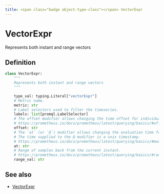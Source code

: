 ```yaml
---
title: <span class="badge object-type-class"></span> VectorExpr
---
```

# <span class="badge object-type-class"></span> VectorExpr

Represents both instant and range vectors

## Definition

```python
class VectorExpr:
    """
    Represents both instant and range vectors
    """

    type_val: typing.Literal["vectorExpr"]
    # Metric name.
    metric: str
    # Label selectors used to filter the timeseries.
    labels: list[promql.LabelSelector]
    # The offset modifier allows changing the time offset for individual instant and range vectors in a query.
    # https://prometheus.io/docs/prometheus/latest/querying/basics/#offset-modifier
    offset: str
    # The `at` (or `@`) modifier allows changing the evaluation time for individual instant and range vectors in a query.
    # The time supplied to the @ modifier is a unix timestamp.
    # https://prometheus.io/docs/prometheus/latest/querying/basics/#modifier
    at: str
    # Range of samples back from the current instant.
    # https://prometheus.io/docs/prometheus/latest/querying/basics/#range-vector-selectors
    range_val: str
```
## See also

 * <span class="badge builder"></span> [VectorExpr](./builder-VectorExpr.md)
